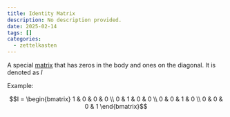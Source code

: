 ```yaml
---
title: Identity Matrix
description: No description provided.
date: 2025-02-14
tags: []
categories:
  - zettelkasten
---
```


A special [matrix](Matrix.md) that has zeros in the body and ones on the diagonal. It is denoted as $I$

Example:

$$I = \begin{bmatrix} 
1 & 0 & 0 & 0 \\
0 & 1 & 0 & 0 \\ 
0 & 0 & 1 & 0 \\
0 & 0 & 0 & 1 
\end{bmatrix}$$
